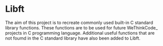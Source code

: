 # Libft

The aim of this project is to recreate commonly used built-in C standard library functions. These functions are to be used for future WeThinkCode_ projects in C programming language. Additional useful functions that are not foumd in the C standard library have also been added to Libft.

